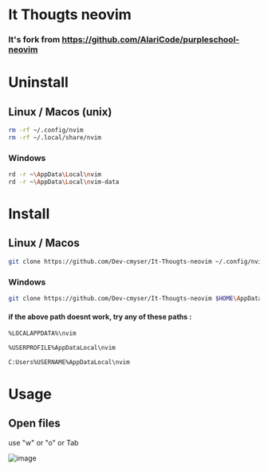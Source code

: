 # It Thougts neovim

### It's fork from https://github.com/AlariCode/purpleschool-neovim

# Uninstall

## Linux / Macos (unix)

```bash
rm -rf ~/.config/nvim
rm -rf ~/.local/share/nvim
```

### Windows

```bash
rd -r ~\AppData\Local\nvim
rd -r ~\AppData\Local\nvim-data
```

# Install

## Linux / Macos

```bash
git clone https://github.com/Dev-cmyser/It-Thougts-neovim ~/.config/nvim
```

### Windows

```bash
git clone https://github.com/Dev-cmyser/It-Thougts-neovim $HOME\AppData\Local\nvim
```

#### if the above path doesnt work, try any of these paths :

```bash
%LOCALAPPDATA%\nvim
```

```bash
%USERPROFILE%AppDataLocal\nvim
```

```bash
C:Users%USERNAME%AppDataLocal\nvim
```

# Usage
## Open files 
use "w" or "o" or Tab


![image](https://github.com/Dev-cmyser/oh-my-purple-neovim/assets/105227884/e2556c4d-dc68-4d5e-9217-5db8872db7fc)




